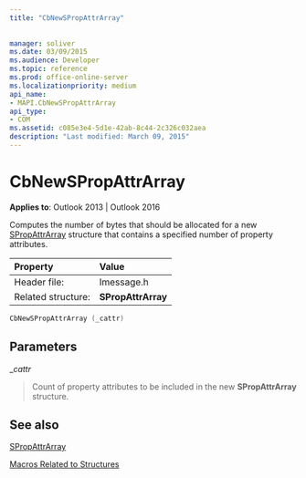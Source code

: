 ```yaml
---
title: "CbNewSPropAttrArray"
 
 
manager: soliver
ms.date: 03/09/2015
ms.audience: Developer
ms.topic: reference
ms.prod: office-online-server
ms.localizationpriority: medium
api_name:
- MAPI.CbNewSPropAttrArray
api_type:
- COM
ms.assetid: c085e3e4-5d1e-42ab-8c44-2c326c032aea
description: "Last modified: March 09, 2015"
---
```


# CbNewSPropAttrArray

  
  
**Applies to**: Outlook 2013 | Outlook 2016 
  
Computes the number of bytes that should be allocated for a new [SPropAttrArray](spropattrarray.md) structure that contains a specified number of property attributes. 
  
|Property |Value |
|:-----|:-----|
|Header file:  <br/> |Imessage.h  <br/> |
|Related structure:  <br/> |**SPropAttrArray** <br/> |
   
```cpp
CbNewSPropAttrArray (_cattr)
```

## Parameters

 __cattr_
  
> Count of property attributes to be included in the new **SPropAttrArray** structure. 
    
## See also



[SPropAttrArray](spropattrarray.md)


[Macros Related to Structures](macros-related-to-structures.md)

